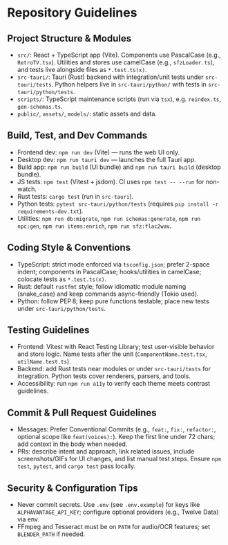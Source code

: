 # Repository Guidelines

## Project Structure & Modules
- `src/`: React + TypeScript app (Vite). Components use PascalCase (e.g., `RetroTV.tsx`). Utilities and stores use camelCase (e.g., `sfzLoader.ts`), and tests live alongside files as `*.test.ts(x)`.
- `src-tauri/`: Tauri (Rust) backend with integration/unit tests under `src-tauri/tests`. Python helpers live in `src-tauri/python/` with tests in `src-tauri/python/tests`.
- `scripts/`: TypeScript maintenance scripts (run via `tsx`), e.g. `reindex.ts`, `gen-schemas.ts`.
- `public/`, `assets/`, `models/`: static assets and data.

## Build, Test, and Dev Commands
- Frontend dev: `npm run dev` (Vite) — runs the web UI only.
- Desktop dev: `npm run tauri dev` — launches the full Tauri app.
- Build app: `npm run build` (UI bundle) and `npm run tauri build` (desktop bundle).
- JS tests: `npm test` (Vitest + jsdom). CI uses `npm test -- --run` for non-watch.
- Rust tests: `cargo test` (run in `src-tauri`).
- Python tests: `pytest src-tauri/python/tests` (requires `pip install -r requirements-dev.txt`).
- Utilities: `npm run db:migrate`, `npm run schemas:generate`, `npm run npc:gen`, `npm run items:enrich`, `npm run sfz:flac2wav`.

## Coding Style & Conventions
- TypeScript: strict mode enforced via `tsconfig.json`; prefer 2-space indent; components in PascalCase; hooks/utilities in camelCase; colocate tests as `*.test.ts(x)`.
- Rust: default `rustfmt` style; follow idiomatic module naming (snake_case) and keep commands async-friendly (Tokio used).
- Python: follow PEP 8; keep pure functions testable; place new tests under `src-tauri/python/tests`.

## Testing Guidelines
- Frontend: Vitest with React Testing Library; test user-visible behavior and store logic. Name tests after the unit (`ComponentName.test.tsx`, `utilName.test.ts`).
- Backend: add Rust tests near modules or under `src-tauri/tests` for integration. Python tests cover renderers, parsers, and tools.
- Accessibility: run `npm run a11y` to verify each theme meets contrast guidelines.

## Commit & Pull Request Guidelines
- Messages: Prefer Conventional Commits (e.g., `feat:`, `fix:`, `refactor:`, optional scope like `feat(voices):`). Keep the first line under 72 chars; add context in the body when needed.
- PRs: describe intent and approach, link related issues, include screenshots/GIFs for UI changes, and list manual test steps. Ensure `npm test`, `pytest`, and `cargo test` pass locally.

## Security & Configuration Tips
- Never commit secrets. Use `.env` (see `.env.example`) for keys like `ALPHAVANTAGE_API_KEY`; configure optional providers (e.g., Twelve Data) via env.
- FFmpeg and Tesseract must be on `PATH` for audio/OCR features; set `BLENDER_PATH` if needed.
